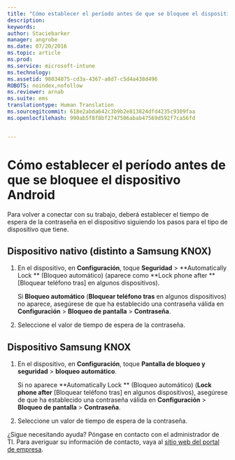 ```yaml
---
title: "Cómo establecer el período antes de que se bloquee el dispositivo Android | Microsoft Intune"
description: 
keywords: 
author: Staciebarker
manager: angrobe
ms.date: 07/20/2016
ms.topic: article
ms.prod: 
ms.service: microsoft-intune
ms.technology: 
ms.assetid: 98034875-cd3a-4367-a8d7-c5d4a438d496
ROBOTS: noindex,nofollow
ms.reviewer: arnab
ms.suite: ems
translationtype: Human Translation
ms.sourcegitcommit: 618e2abda642c3b9b2e813824dfd4235c9309faa
ms.openlocfilehash: 990ab5f8f8bf2747506abab47569d592f7ca56fd


---
```


# Cómo establecer el período antes de que se bloquee el dispositivo Android
Para volver a conectar con su trabajo, deberá establecer el tiempo de espera de la contraseña en el dispositivo siguiendo los pasos para el tipo de dispositivo que tiene.

## Dispositivo nativo (distinto a Samsung KNOX)

1.  En el dispositivo, en **Configuración**, toque **Seguridad** &gt; **Automatically Lock ** (Bloqueo automático) (aparece como **Lock phone after ** [Bloquear teléfono tras] en algunos dispositivos).

    Si **Bloqueo automático** (**Bloquear teléfono tras** en algunos dispositivos) no aparece, asegúrese de que ha establecido una contraseña válida en **Configuración** &gt; **Bloqueo de pantalla** &gt; **Contraseña**.

2.  Seleccione el valor de tiempo de espera de la contraseña.

## Dispositivo Samsung KNOX

1.  En el dispositivo, en **Configuración**, toque **Pantalla de bloqueo y seguridad** &gt; **bloqueo automático**.

    Si no aparece **Automatically Lock ** (Bloqueo automático) (**Lock phone after** [Bloquear teléfono tras] en algunos dispositivos), asegúrese de que ha establecido una contraseña válida en **Configuración** &gt; **Bloqueo de pantalla** &gt; **Contraseña**.

2.  Seleccione un valor de tiempo de espera de la contraseña.

¿Sigue necesitando ayuda? Póngase en contacto con el administrador de TI. Para averiguar su información de contacto, vaya al [sitio web del portal de empresa](http://portal.manage.microsoft.com).



<!--HONumber=Jul16_HO4-->



